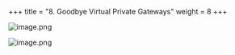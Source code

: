 +++
title = "8. Goodbye Virtual Private Gateways"
weight = 8
+++


![image.png](/images/008-viii-clean-it-up/40-359677-image.png)


![image.png](/images/008-viii-clean-it-up/40-868860-image.png)


